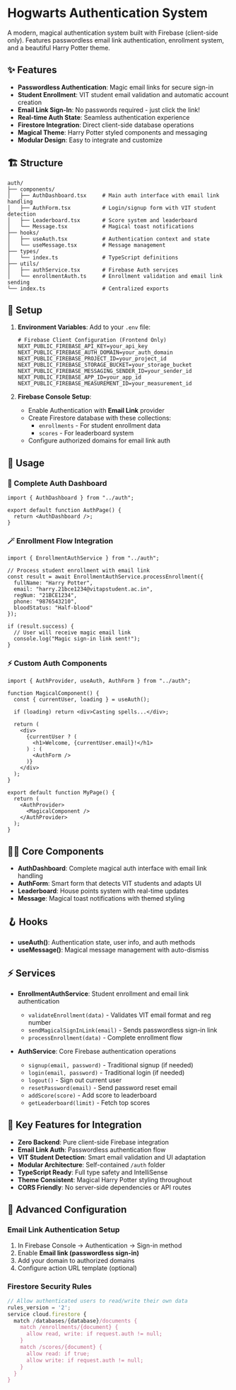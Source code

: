 # Hogwarts Authentication System

A modern, magical authentication system built with Firebase (client-side only). Features passwordless email link authentication, enrollment system, and a beautiful Harry Potter theme.

## ✨ Features

- **Passwordless Authentication**: Magic email links for secure sign-in
- **Student Enrollment**: VIT student email validation and automatic account creation
- **Email Link Sign-In**: No passwords required - just click the link!
- **Real-time Auth State**: Seamless authentication experience
- **Firestore Integration**: Direct client-side database operations
- **Magical Theme**: Harry Potter styled components and messaging
- **Modular Design**: Easy to integrate and customize

## 🏗️ Structure

```
auth/
├── components/
│   ├── AuthDashboard.tsx     # Main auth interface with email link handling
│   ├── AuthForm.tsx          # Login/signup form with VIT student detection
│   ├── Leaderboard.tsx       # Score system and leaderboard
│   └── Message.tsx           # Magical toast notifications
├── hooks/
│   ├── useAuth.tsx           # Authentication context and state
│   └── useMessage.tsx        # Message management
├── types/
│   └── index.ts              # TypeScript definitions
├── utils/
│   ├── authService.tsx       # Firebase Auth services
│   └── enrollmentAuth.ts     # Enrollment validation and email link sending
└── index.ts                  # Centralized exports
```

## 🚀 Setup

1. **Environment Variables**: Add to your `.env` file:
   ```env
   # Firebase Client Configuration (Frontend Only)
   NEXT_PUBLIC_FIREBASE_API_KEY=your_api_key
   NEXT_PUBLIC_FIREBASE_AUTH_DOMAIN=your_auth_domain
   NEXT_PUBLIC_FIREBASE_PROJECT_ID=your_project_id
   NEXT_PUBLIC_FIREBASE_STORAGE_BUCKET=your_storage_bucket
   NEXT_PUBLIC_FIREBASE_MESSAGING_SENDER_ID=your_sender_id
   NEXT_PUBLIC_FIREBASE_APP_ID=your_app_id
   NEXT_PUBLIC_FIREBASE_MEASUREMENT_ID=your_measurement_id
   ```

2. **Firebase Console Setup**: 
   - Enable Authentication with **Email Link** provider
   - Create Firestore database with these collections:
     - `enrollments` - For student enrollment data
     - `scores` - For leaderboard system
   - Configure authorized domains for email link auth

## 🎯 Usage

### 🏰 Complete Auth Dashboard
```tsx
import { AuthDashboard } from "../auth";

export default function AuthPage() {
  return <AuthDashboard />;
}
```

### 🪄 Enrollment Flow Integration
```tsx
import { EnrollmentAuthService } from "../auth";

// Process student enrollment with email link
const result = await EnrollmentAuthService.processEnrollment({
  fullName: "Harry Potter",
  email: "harry.21bce1234@vitapstudent.ac.in",
  regNum: "21BCE1234",
  phone: "9876543210",
  bloodStatus: "Half-blood"
});

if (result.success) {
  // User will receive magic email link
  console.log("Magic sign-in link sent!");
}
```

### ⚡ Custom Auth Components
```tsx
import { AuthProvider, useAuth, AuthForm } from "../auth";

function MagicalComponent() {
  const { currentUser, loading } = useAuth();
  
  if (loading) return <div>Casting spells...</div>;
  
  return (
    <div>
      {currentUser ? (
        <h1>Welcome, {currentUser.email}!</h1>
      ) : (
        <AuthForm />
      )}
    </div>
  );
}

export default function MyPage() {
  return (
    <AuthProvider>
      <MagicalComponent />
    </AuthProvider>
  );
}
```

## 🧙‍♂️ Core Components

- **AuthDashboard**: Complete magical auth interface with email link handling
- **AuthForm**: Smart form that detects VIT students and adapts UI
- **Leaderboard**: House points system with real-time updates
- **Message**: Magical toast notifications with themed styling

## 🪝 Hooks

- **useAuth()**: Authentication state, user info, and auth methods
- **useMessage()**: Magical message management with auto-dismiss

## ⚡ Services

- **EnrollmentAuthService**: Student enrollment and email link authentication
  - `validateEnrollment(data)` - Validates VIT email format and reg number
  - `sendMagicalSignInLink(email)` - Sends passwordless sign-in link
  - `processEnrollment(data)` - Complete enrollment flow

- **AuthService**: Core Firebase authentication operations
  - `signup(email, password)` - Traditional signup (if needed)
  - `login(email, password)` - Traditional login (if needed)
  - `logout()` - Sign out current user
  - `resetPassword(email)` - Send password reset email
  - `addScore(score)` - Add score to leaderboard
  - `getLeaderboard(limit)` - Fetch top scores

## 🎯 Key Features for Integration

- **Zero Backend**: Pure client-side Firebase integration
- **Email Link Auth**: Passwordless authentication flow
- **VIT Student Detection**: Smart email validation and UI adaptation
- **Modular Architecture**: Self-contained `/auth` folder
- **TypeScript Ready**: Full type safety and IntelliSense
- **Theme Consistent**: Magical Harry Potter styling throughout
- **CORS Friendly**: No server-side dependencies or API routes

## 🔧 Advanced Configuration

### Email Link Authentication Setup
1. In Firebase Console → Authentication → Sign-in method
2. Enable **Email link (passwordless sign-in)**
3. Add your domain to authorized domains
4. Configure action URL template (optional)

### Firestore Security Rules
```javascript
// Allow authenticated users to read/write their own data
rules_version = '2';
service cloud.firestore {
  match /databases/{database}/documents {
    match /enrollments/{document} {
      allow read, write: if request.auth != null;
    }
    match /scores/{document} {
      allow read: if true;
      allow write: if request.auth != null;
    }
  }
}
```